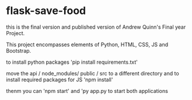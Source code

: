# flask-save-food

this is the final version and published version of Andrew Quinn's Final year Project. 

This project encompasses elements of Python, HTML, CSS, JS and Bootstrap.


to install python packages 'pip install requirements.txt' 

move the api / node_modules/ public / src to a different directory and to install required packages for JS 'npm install' 

thenm you can 'npm start' and 'py app.py to start both applications



